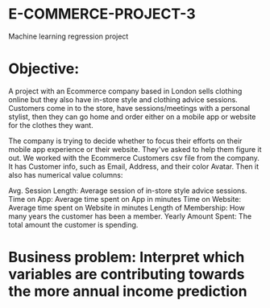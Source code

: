 # E-COMMERCE-PROJECT-3
Machine learning regression project

# Objective:
A project with an Ecommerce company based in London sells clothing online but they also have in-store style and clothing advice sessions. Customers come in to the store, have sessions/meetings with a personal stylist, then they can go home and order either on a mobile app or website for the clothes they want.

The company is trying to decide whether to focus their efforts on their mobile app experience or their website. They've asked to help them figure it out. 
We worked with the Ecommerce Customers csv file from the company. It has Customer info, such as Email, Address, and their color Avatar. Then it also has numerical value columns:

Avg. Session Length: Average session of in-store style advice sessions.
Time on App: Average time spent on App in minutes
Time on Website: Average time spent on Website in minutes
Length of Membership: How many years the customer has been a member.
Yearly Amount Spent: The total amount the customer is spending.


 # Business problem: Interpret which variables are contributing towards the more annual income prediction

